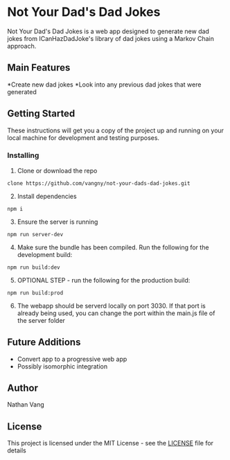 Not Your Dad's Dad Jokes
===============

Not Your Dad's Dad Jokes is a web app designed to generate new dad jokes from ICanHazDadJoke's library of dad jokes using a Markov Chain approach.

## Main Features
*Create new dad jokes
*Look into any previous dad jokes that were generated

## Getting Started
These instructions will get you a copy of the project up and running on your local machine for development and testing purposes.

### Installing
1. Clone or download the repo

```
clone https://github.com/vangny/not-your-dads-dad-jokes.git
```

2. Install dependencies
```
npm i
```

3. Ensure the server is running
```
npm run server-dev
```

4. Make sure the bundle has been compiled. Run the following for the development build:
```
npm run build:dev
```

5. OPTIONAL STEP - run the following for the production build:
```
npm run build:prod
```

6. The webapp should be serverd locally on port 3030. If that port is already being used, you can change the port within the main.js file of the server folder

## Future Additions
* Convert app to a progressive web app
* Possibly isomorphic integration

## Author
Nathan Vang

## License
This project is licensed under the MIT License - see the [LICENSE](https://github.com/vangny/raven-sms/blob/master/LICENSE) file for details